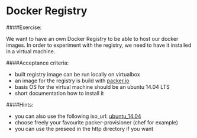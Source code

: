 Docker Registry
===============

####Exercise:

We want to have an own Docker Registry to be able to host our docker images. In order to experiment with the registry, we need to have it installed in a virtual machine.

####Acceptance criteria:

- built registry image can be run locally on virtualbox
- an image for the registry is build with [packer.io](https://packer.io/)
- basis OS for the virtual machine should be an ubuntu 14.04 LTS
- short documentation how to install it

####Hints:
- you can also use the following iso_url: [ubuntu_14.04](http://releases.ubuntu.com/14.04/ubuntu-14.04.3-server-amd64.iso)
- choose freely your favourite packer-provisioner (chef for example)
- you can use the preseed in the http directory if you want
